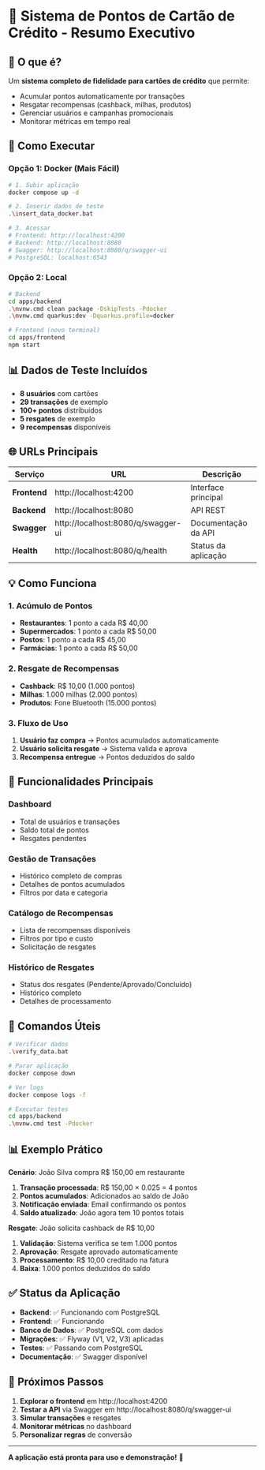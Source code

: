 # 🏦 Sistema de Pontos de Cartão de Crédito - Resumo Executivo

## 🎯 O que é?

Um **sistema completo de fidelidade para cartões de crédito** que permite:
- Acumular pontos automaticamente por transações
- Resgatar recompensas (cashback, milhas, produtos)
- Gerenciar usuários e campanhas promocionais
- Monitorar métricas em tempo real

## 🚀 Como Executar

### Opção 1: Docker (Mais Fácil)
```bash
# 1. Subir aplicação
docker compose up -d

# 2. Inserir dados de teste
.\insert_data_docker.bat

# 3. Acessar
# Frontend: http://localhost:4200
# Backend: http://localhost:8080
# Swagger: http://localhost:8080/q/swagger-ui
# PostgreSQL: localhost:6543
```

### Opção 2: Local
```bash
# Backend
cd apps/backend
.\mvnw.cmd clean package -DskipTests -Pdocker
.\mvnw.cmd quarkus:dev -Dquarkus.profile=docker

# Frontend (novo terminal)
cd apps/frontend
npm start
```

## 📊 Dados de Teste Incluídos

- **8 usuários** com cartões
- **29 transações** de exemplo
- **100+ pontos** distribuídos
- **5 resgates** de exemplo
- **9 recompensas** disponíveis

## 🌐 URLs Principais

| Serviço | URL | Descrição |
|---------|-----|-----------|
| **Frontend** | http://localhost:4200 | Interface principal |
| **Backend** | http://localhost:8080 | API REST |
| **Swagger** | http://localhost:8080/q/swagger-ui | Documentação da API |
| **Health** | http://localhost:8080/q/health | Status da aplicação |

## 💡 Como Funciona

### 1. Acúmulo de Pontos
- **Restaurantes**: 1 ponto a cada R$ 40,00
- **Supermercados**: 1 ponto a cada R$ 50,00
- **Postos**: 1 ponto a cada R$ 45,00
- **Farmácias**: 1 ponto a cada R$ 50,00

### 2. Resgate de Recompensas
- **Cashback**: R$ 10,00 (1.000 pontos)
- **Milhas**: 1.000 milhas (2.000 pontos)
- **Produtos**: Fone Bluetooth (15.000 pontos)

### 3. Fluxo de Uso
1. **Usuário faz compra** → Pontos acumulados automaticamente
2. **Usuário solicita resgate** → Sistema valida e aprova
3. **Recompensa entregue** → Pontos deduzidos do saldo

## 📱 Funcionalidades Principais

### Dashboard
- Total de usuários e transações
- Saldo total de pontos
- Resgates pendentes

### Gestão de Transações
- Histórico completo de compras
- Detalhes de pontos acumulados
- Filtros por data e categoria

### Catálogo de Recompensas
- Lista de recompensas disponíveis
- Filtros por tipo e custo
- Solicitação de resgates

### Histórico de Resgates
- Status dos resgates (Pendente/Aprovado/Concluído)
- Histórico completo
- Detalhes de processamento

## 🔧 Comandos Úteis

```bash
# Verificar dados
.\verify_data.bat

# Parar aplicação
docker compose down

# Ver logs
docker compose logs -f

# Executar testes
cd apps/backend
.\mvnw.cmd test -Pdocker
```

## 📊 Exemplo Prático

**Cenário**: João Silva compra R$ 150,00 em restaurante

1. **Transação processada**: R$ 150,00 × 0.025 = 4 pontos
2. **Pontos acumulados**: Adicionados ao saldo de João
3. **Notificação enviada**: Email confirmando os pontos
4. **Saldo atualizado**: João agora tem 10 pontos totais

**Resgate**: João solicita cashback de R$ 10,00

1. **Validação**: Sistema verifica se tem 1.000 pontos
2. **Aprovação**: Resgate aprovado automaticamente
3. **Processamento**: R$ 10,00 creditado na fatura
4. **Baixa**: 1.000 pontos deduzidos do saldo

## ✅ Status da Aplicação

- **Backend**: ✅ Funcionando com PostgreSQL
- **Frontend**: ✅ Funcionando
- **Banco de Dados**: ✅ PostgreSQL com dados
- **Migrações**: ✅ Flyway (V1, V2, V3) aplicadas
- **Testes**: ✅ Passando com PostgreSQL
- **Documentação**: ✅ Swagger disponível

## 🎯 Próximos Passos

1. **Explorar o frontend** em http://localhost:4200
2. **Testar a API** via Swagger em http://localhost:8080/q/swagger-ui
3. **Simular transações** e resgates
4. **Monitorar métricas** no dashboard
5. **Personalizar regras** de conversão

---

**A aplicação está pronta para uso e demonstração!** 🚀

